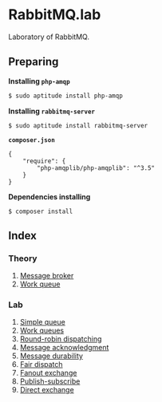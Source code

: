 # RabbitMQ.lab

Laboratory of RabbitMQ.

## Preparing

**Installing `php-amqp`**

```bash
$ sudo aptitude install php-amqp
```

**Installing `rabbitmq-server`**

```bash
$ sudo aptitude install rabbitmq-server
```

**`composer.json`**

```composer
{
    "require": {
        "php-amqplib/php-amqplib": "^3.5"
    }
}
```

**Dependencies installing**

`$ composer install`

## Index

### Theory

1. [Message broker](./theory/message_broker/message_broker.md)
2. [Work queue](./theory/work_queue/work_queue.md)

### Lab

1. [Simple queue](./lab/simple_queue/README.md)
2. [Work queues](./lab/work_queues/README.md)
3. [Round-robin dispatching](./lab/round_robin_dispatching/README.md)
4. [Message acknowledgment](./lab/message_acknowledgement/README.md)
5. [Message durability](./lab/message_durability/README.md)
6. [Fair dispatch](./lab/fair_dispatch/README.md)
7. [Fanout exchange](./lab/fanout_exchange/README.md)
8. [Publish-subscribe](./lab/publish_subscribe/README.md)
9. [Direct exchange](./lab/direct_exchange/README.md)
